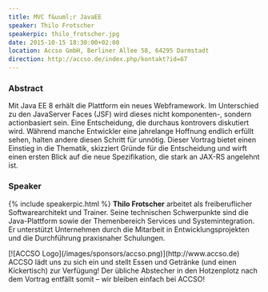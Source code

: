 ```yaml
---
title: MVC f&uuml;r JavaEE
speaker: Thilo Frotscher
speakerpic: thilo_frotscher.jpg
date: 2015-10-15 18:30:00+02:00
location: Accso GmbH, Berliner Allee 58, 64295 Darmstadt
direction: http://accso.de/index.php/kontakt?id=67
---
```


### Abstract

Mit Java EE 8 erhält die Plattform ein neues Webframework. Im Unterschied zu den JavaServer Faces (JSF) wird dieses nicht komponenten-, sondern actionbasiert sein. Eine Entscheidung, die durchaus kontrovers diskutiert wird. Während manche Entwickler eine jahrelange Hoffnung endlich erfüllt sehen, halten andere diesen Schritt für unnötig. Dieser Vortrag bietet einen Einstieg in die Thematik, skizziert Gründe für die Entscheidung und wirft einen ersten Blick auf die neue Spezifikation, die stark an JAX-RS angelehnt ist.

### Speaker

{% include speakerpic.html %}
__Thilo Frotscher__ arbeitet als freiberuflicher Softwarearchitekt und Trainer. Seine technischen Schwerpunkte sind die Java-Plattform sowie der Themenbereich Services und Systemintegration. Er unterstützt Unternehmen durch die Mitarbeit in Entwicklungsprojekten und die Durchführung praxisnaher Schulungen.

<div style="clear: both;"></div>
[![ACCSO Logo](/images/sponsors/accso.png)](http://www.accso.de)
ACCSO lädt uns zu sich ein und stellt Essen und Getränke (und einen Kickertisch) zur Verfügung! Der übliche Abstecher in den Hotzenplotz nach dem Vortrag entfällt somit – wir bleiben einfach bei ACCSO!
